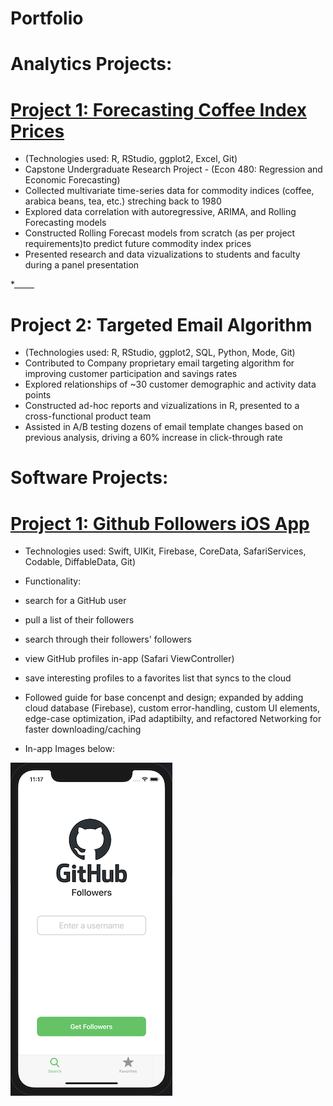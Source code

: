 # Portfolio 


# Analytics Projects:

# [Project 1: Forecasting Coffee Index Prices](https://github.com/LxGrey/coffee_indices)
* (Technologies used: R, RStudio, ggplot2, Excel, Git)
* Capstone Undergraduate Research Project - (Econ 480: Regression and Economic Forecasting)
* Collected multivariate time-series data for commodity indices (coffee, arabica beans, tea, etc.) streching back to 1980
* Explored data correlation with autoregressive, ARIMA, and Rolling Forecasting models 
* Constructed Rolling Forecast models from scratch (as per project requirements)to predict future commodity index prices
* Presented research and data vizualizations to students and faculty during a panel presentation

*_____


# Project 2: Targeted Email Algorithm 
* (Technologies used: R, RStudio, ggplot2, SQL, Python, Mode, Git)
* Contributed to Company proprietary email targeting algorithm for improving customer participation and savings rates
* Explored relationships of ~30 customer demographic and activity data points
* Constructed ad-hoc reports and vizualizations in R, presented to a cross-functional product team
* Assisted in A/B testing dozens of email template changes based on previous analysis, driving a 60% increase in click-through rate


# Software Projects:

# [Project 1: Github Followers iOS App](https://github.com/LxGrey/GHFollowers)
* Technologies used: Swift, UIKit, Firebase, CoreData, SafariServices, Codable, DiffableData, Git)

* Functionality: 
* search for a GitHub user 
* pull a list of their followers 
* search through their followers' followers 
* view GitHub profiles in-app (Safari ViewController) 
* save interesting profiles to a favorites list that syncs to the cloud

* Followed guide for base concenpt and design; expanded by adding cloud database (Firebase), custom error-handling, custom UI elements, edge-case optimization, iPad adaptibilty, and refactored Networking for faster downloading/caching
* In-app Images below: 

![](https://github.com/LxGrey/data_portfolio/blob/main/source_images/gh_searchscreen.png)



